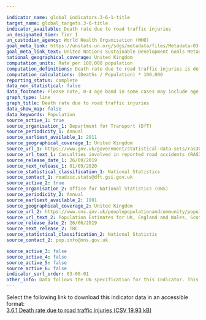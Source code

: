 ```yaml
---

indicator_name: global_indicators.3-6-1-title
target_name: global_targets.3-6-title
indicator_available: Death rate due to road traffic injuries
un_designated_tier: Tier I
un_custodian_agency: World Health Organisation (WHO)
goal_meta_link: https://unstats.un.org/sdgs/metadata/files/Metadata-03-06-01.pdf
goal_meta_link_text: United Nations Sustainable Development Goals Metadata (PDF 213 KB)
national_geographical_coverage: United Kingdom
computation_units: Rate per 100,000 population
computation_definitions: Death rate due to road traffic injuries is defined as the number of road traffic fatal injury deaths per 100,000 population.
computation_calculations: (Deaths / Population) * 100,000
reporting_status: complete
data_non_statistical: false
data_footnote: Please note, 0-4 age band in some cases may include age 0 which was coded where the age of the casualty was not reported.
graph_type: line
graph_title: Death rate due to road traffic injuries
data_show_map: false
data_keywords: Population
source_active_1: true
source_organisation_1: Department for Transport (DfT)
source_periodicity_1: Annual
source_earliest_available_1: 2011
source_geographical_coverage_1: United Kingdom
source_url_1: https://www.gov.uk/government/statistical-data-sets/ras30-reported-casualties-in-road-accidents.
source_url_text_1: Casualties involved in reported road accidents (RAS30)
source_release_date_1: 26/09/2019
source_next_release_1: 01/09/2020
source_statistical_classification_1: National Statistics
source_contact_1: roadacc.stats@dft.gsi.gov.uk
source_active_2: true
source_organisation_2: Office for National Statistics (ONS)
source_periodicity_2: Annual
source_earliest_available_2: 1991
source_geographical_coverage_2: United Kingdom
source_url_2: https://www.ons.gov.uk/peoplepopulationandcommunity/populationandmigration/populationestimates/datasets/populationestimatesforukenglandandwalesscotlandandnorthernireland
source_url_text_2: Population Estimates for UK, England and Wales, Scotland and Northern Ireland
source_release_date_2: 26/06/2019
source_next_release_2: TBC
source_statistical_classification_2: National Statistic
source_contact_2: pop.info@ons.gov.uk 

source_active_3: false
source_active_4: false
source_active_5: false
source_active_6: false
indicator_sort_order: 03-06-01
other_info: Data follows the UN specification for this indicator. This indicator has been identified in collaboration with topic experts.
---
```

Select the following link to download this indicator data in an accessible format:<br>[3.6.1 Death rate due to road traffic injuries (CSV 19.93 kB)](https://sustainabledevelopment-uk.github.io/sdg-data/data/3-6-1.csv)